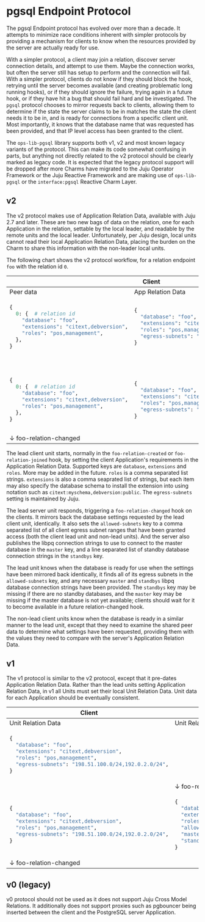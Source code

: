 pgsql Endpoint Protocol
=======================

The pgsql Endpoint protocol has evolved over more than a decade. It attempts to minimize
race conditions inherent with simpler protocols by providing a mechanism for clients to
know when the resources provided by the server are actually ready for use.

With a simpler protocol, a client may join a relation, discover server connection details,
and attempt to use them. Maybe the connection works, but often the server still has setup
to perform and the connection will fail. With a simpler protocol, clients do not know if
they should block the hook, retrying until the server becomes available (and creating
problematic long running hooks), or if they should ignore the failure, trying again in a
future hook, or if they have hit a bug that should fail hard and be investigated. The
`pgsql` protocol chooses to mirror requests back to clients, allowing them to determine
if the state the server claims to be in matches the state the client needs it to be in,
and is ready for connections from a specific client unit. Most importantly, it knows that
the database name that was requested has been provided, and that IP level access has been
granted to the client.

The `ops-lib-pgsql` library supports both v1, v2 and most known legacy variants of the
protocol. This can make its code somewhat confusing in parts, but anything not directly
related to the v2 protocol should be clearly marked as legacy code. It is expected that
the legacy protocol support will be dropped after more Charms have migrated to the
Juju Operator Framework or the Juju Reactive Framework and are making use of `ops-lib-pgsql`
or the `interface:pgsql` Reactive Charm Layer.


v2
--

The v2 protocol makes use of Application Relation Data, available with Juju 2.7 and later.
These are two new bags of data on the relation, one for each Application in the relation,
settable by the local leader, and readable by the remote units and the local leader.
Unfortunately, per Juju design, local units cannot read their local Application Relation Data,
placing the burden on the Charm to share this information with the non-leader local units.

The following chart shows the v2 protocol workflow, for a relation endpoint `foo` with the relation id `0`.

<table><thead><tr><th colspan=2>Client</th><th>Server</th></tr></thead>
<tbody>
<tr>
<td>Peer data</td><td>App Relation Data</td><td>App Relation Data</td>
</tr>
<tr>
<td><!-- Peer data -->

```python
{
  0: {  # relation id
    "database": "foo",
    "extensions": "citext,debversion",
    "roles": "pos,management",
  },
}
```

</td>
<td><!-- Client Application Relation data -->

```python
{
  "database": "foo",
  "extensions": "citext,debversion",
  "roles": "pos,management",
  "egress-subnets": "198.51.100.0/24,192.0.2.0/24",
}
```

</td>
<td><!-- Server Application Relation data -->
</td>
</tr>
<tr><td colspan=2></td><td>&downarrow; foo-relation-changed</td></tr>
<td><!-- Peer data -->

```python
{
  0: {  # relation id
    "database": "foo",
    "extensions": "citext,debversion",
    "roles": "pos,management",
  },
}
```

</td>
<td><!-- Client Application Relation data -->

```python
{
  "database": "foo",
  "extensions": "citext,debversion",
  "roles": "pos,management",
  "egress-subnets": "198.51.100.0/24,192.0.2.0/24",
}
```

</td>
<td><!-- Server Application Relation data -->

```python
{
  "database": "foo",
  "extensions": "citext,debversion",
  "roles": "pos,management",
  "allowed-subnets": "192.0.2.0/24,203.0.113.0/24,198.51.100.0/24,192.0.2.0/24",
  "master": "dbname=foo user=username host=prod1 connect_timeout=3",
  "standbys": "dbname=foo user=username host=prod2\ndbname=foo user=username host=prod3",
}
```

</td>
</tr>
<tr><td colspan=2>&downarrow; foo-relation-changed</td><td></td></tr>
</tbody>
</table>

The lead client unit starts, normally in the `foo-relation-created` or `foo-relation-joined` hook,
by setting the client Application's requirements in the Application Relation Data. Supported keys
are `database`, `extensions` and `roles`. More may be added in the future. `roles`
is a comma separated list strings. `extensions` is also a comma seaprated list of strings, but each
item may also specify the database schema to install the extension into using notation such as
`citext:myschema,debversion:public`. The `egress-subnets` setting is maintained by Juju.

The lead server unit responds, triggering a `foo-relation-changed` hook on the clients. It mirrors
back the database settings requested by the lead client unit, identically. It also sets the
`allowed-subnets` key to a comma separated list of all client egress subnet ranges that have been
granted access (both the client lead unit and non-lead units). And the server also publishes the
libpq connection strings to use to connect to the master database in the `master` key, and a
line separated list of standby database connection strings in the `standbys` key.

The lead unit knows when the database is ready for use when the settings have been mirrored back
identically, it finds all of its egress subnets in the `allowed-subnets` key, and any necessary
`master` and `standbys` libpq database connection strings have been provided. The `standbys` key
may be missing if there are no standby databases, and the `master` key may be missing if the master
database is not yet available; clients should wait for it to become available in a future
relation-changed hook.

The non-lead client units know when the database is ready in a similar manner to the lead unit,
except that they need to examine the shared peer data to determine what settings have been
requested, providing them with the values they need to compare with the server's Application
Relation Data.


v1
--

The v1 protocol is similar to the v2 protocol, except that it pre-dates Application Relation Data.
Rather than the lead units setting Application Relation Data, in v1 all Units must set their
local Unit Relation Data. Unit data for each Application should be eventually consistent.

<table><thead><tr><th>Client</th><th>Server</th></tr></thead>
<tbody>
<tr>
<td>Unit Relation Data</td><td>Unit Relation Data</td>
</tr>
<tr>
<td><!-- Client Unit Relation data -->

```python
{
  "database": "foo",
  "extensions": "citext,debversion",
  "roles": "pos,management",
  "egress-subnets": "198.51.100.0/24,192.0.2.0/24",
}
```

</td>
<td><!-- Server Unit Relation data -->
</td>
</tr>
<tr><td></td><td>&downarrow; foo-relation-changed</td></tr>
<tr>
<td><!-- Client Unit Relation data -->

```python
{
  "database": "foo",
  "extensions": "citext,debversion",
  "roles": "pos,management",
  "egress-subnets": "198.51.100.0/24,192.0.2.0/24",
}
```

</td>
<td><!-- Server Unit Relation data -->

```python
{
  "database": "foo",
  "extensions": "citext,debversion",
  "roles": "pos,management",
  "allowed-subnets": "192.0.2.0/24,203.0.113.0/24,198.51.100.0/24,192.0.2.0/24",
  "master": "dbname=foo user=username host=prod1 connect_timeout=3",
  "standbys": "dbname=foo user=username host=prod2\ndbname=foo user=username host=prod3",
}
```

</td>
</tr>
<tr><td>&downarrow; foo-relation-changed</td><td></td></tr>
</tbody>
</table>

v0 (legacy)
------------

v0 protocol should not be used as it does not support Juju Cross Model Relations.
It additionally does not support proxies such as pgbouncer being inserted between
the client and the PostgreSQL server Application.
